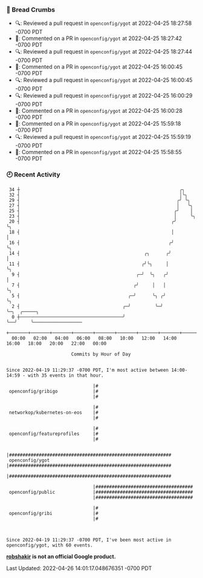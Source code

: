 ### 🍞 Bread Crumbs

 * 🔍: Reviewed a pull request in  `openconfig/ygot` at 2022-04-25 18:27:58 -0700 PDT
 * 💬: Commented on a PR in  `openconfig/ygot` at 2022-04-25 18:27:42 -0700 PDT
 * 🔍: Reviewed a pull request in  `openconfig/ygot` at 2022-04-25 18:27:44 -0700 PDT
 * 💬: Commented on a PR in  `openconfig/ygot` at 2022-04-25 16:00:45 -0700 PDT
 * 🔍: Reviewed a pull request in  `openconfig/ygot` at 2022-04-25 16:00:45 -0700 PDT
 * 🔍: Reviewed a pull request in  `openconfig/ygot` at 2022-04-25 16:00:29 -0700 PDT
 * 💬: Commented on a PR in  `openconfig/ygot` at 2022-04-25 16:00:28 -0700 PDT
 * 💬: Commented on a PR in  `openconfig/ygot` at 2022-04-25 15:59:18 -0700 PDT
 * 🔍: Reviewed a pull request in  `openconfig/ygot` at 2022-04-25 15:59:19 -0700 PDT
 * 💬: Commented on a PR in  `openconfig/ygot` at 2022-04-25 15:58:55 -0700 PDT

### 🕘 Recent Activity
```
 34 ┼                                                           ╭╮
 32 ┤                                                           │╰╮
 29 ┤                                                          ╭╯ ╰╮
 27 ┤                                                          │   ╰╮
 25 ┤                                                         ╭╯    │
 23 ┤                                                         │     ╰╮
 20 ┤                                                        ╭╯      ╰╮
 18 ┤                                                        │        │
 16 ┤                                                       ╭╯        ╰╮
 14 ┤                                              ╭╮      ╭╯          │
 11 ┤                                             ╭╯╰╮     │           ╰╮
  9 ┤                                           ╭─╯  ╰╮   ╭╯            │
  7 ┤                                          ╭╯     │   │             ╰╮
  5 ┤                                        ╭─╯      ╰╮ ╭╯              ╰╮
  2 ┤                                      ╭─╯         ╰─╯                ╰─╮  ╭─────╮
  0 ┼──────────────────────────────────────╯                                ╰──╯     ╰──────────────────
    +───────+───────+───────+───────+───────+───────+───────+───────+───────+───────+───────+───────+────
  00:00   02:00   04:00   06:00   08:00   10:00   12:00   14:00   16:00   18:00   20:00   22:00   00:00   

						Commits by Hour of Day


Since 2022-04-19 11:29:37 -0700 PDT, I'm most active between 14:00-14:59 - with 35 events in that hour.

```



```
                                |#
 openconfig/gribigo             |#
                                |#

                                |#
 networkop/kubernetes-on-eos    |#
                                |#

                                |#
 openconfig/featureprofiles     |#
                                |#

                                |############################################################
 openconfig/ygot                |############################################################
                                |############################################################

                                |####################################
 openconfig/public              |####################################
                                |####################################

                                |#
 openconfig/gribi               |#
                                |#



Since 2022-04-19 11:29:37 -0700 PDT, I've been most active in openconfig/ygot, with 60 events.

```
**[robshakir](mailto:robjs@google.com) is not an official Google product.**  


Last Updated: 2022-04-26 14:01:17.048676351 -0700 PDT
